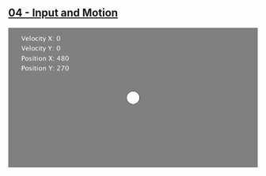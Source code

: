 ## [04 - Input and Motion](https://github.com/yrgo/gp20/tree/master/Programming%20Fundamentals/04%20-%20Input%20and%20Movement)

<img src="https://github.com/danielalexandernielsen/Yrgo/blob/master/Daniel_04_InputAndMotion/nielsen_daniel_04InputAndMotion.gif?raw=true">
